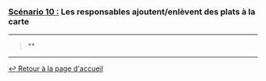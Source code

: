 ### <u>Scénario 10 :</u> Les responsables ajoutent/enlèvent des plats à la carte

---

> **

---

[:leftwards_arrow_with_hook: Retour à la page d'accueil](../README.md)
